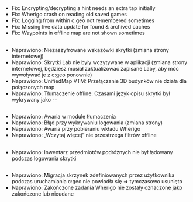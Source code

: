 ##
- Fix: Encrypting/decrypting a hint needs an extra tap initially
- Fix: Wherigo crash on reading old saved games
- Fix: Logging from within c:geo not remembered sometimes
- Fix: Missing live data update for found & archived caches
- Fix: Waypoints in offline map are not shown sometimes

##
- Naprawiono: Niezaszyfrowane wskazówki skrytki (zmiana strony internetowej)
- Naprawiono: Skrytki Lab nie były wczytywane w aplikacji (zmiana strony internetowej, będziesz musiał zaktualizować zapisane Laby, aby móc wywoływać je z c:geo ponownie)
- Naprawiono: UnifiedMap VTM: Przełączanie 3D budynków nie działa dla połączonych map
- Naprawiono: Tłumaczenie offline: Czasami język opisu skrytki był wykrywany jako --

##
- Naprawiono: Awaria w module tłumaczenia
- Naprawiono: Błąd przy wykrywaniu logowania (zmiana strony)
- Naprawiono: Awaria przy pobieraniu wkładu Wherigo
- Naprawiono: „Wczytaj więcej” nie przestrzega filtrów offline

##
- Naprawiono: Inwentarz przedmiotów podróżnych nie był ładowany podczas logowania skrytki

##
- Naprawiono: Migracja skrzynek zdefiniowanych przez użytkownika podczas uruchamiania c:geo nie powiodła się => tymczasowo usunięto
- Naprawiono: Zakończone zadania Wherigo nie zostały oznaczone jako zakończone lub nieudane








